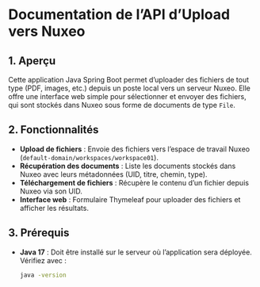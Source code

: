 # Documentation de l’API d’Upload vers Nuxeo

## 1. Aperçu
Cette application Java Spring Boot permet d’uploader des fichiers de tout type (PDF, images, etc.) depuis un poste local vers un serveur Nuxeo. Elle offre une interface web simple pour sélectionner et envoyer des fichiers, qui sont stockés dans Nuxeo sous forme de documents de type `File`.

## 2. Fonctionnalités
- **Upload de fichiers** : Envoie des fichiers vers l’espace de travail Nuxeo (`default-domain/workspaces/workspace01`).
- **Récupération des documents** : Liste les documents stockés dans Nuxeo avec leurs métadonnées (UID, titre, chemin, type).
- **Téléchargement de fichiers** : Récupère le contenu d’un fichier depuis Nuxeo via son UID.
- **Interface web** : Formulaire Thymeleaf pour uploader des fichiers et afficher les résultats.

## 3. Prérequis
- **Java 17** : Doit être installé sur le serveur où l’application sera déployée. Vérifiez avec :
  ```bash
  java -version